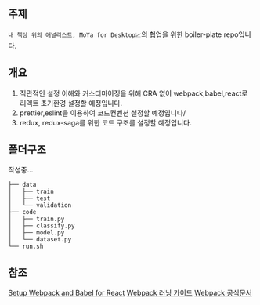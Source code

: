 ## 주제

`내 책상 위의 애널리스트, MoYa for Desktop📈`의 협업을 위한 boiler-plate repo입니다.

## 개요

1. 직관적인 설정 이해와 커스터마이징을 위해 CRA 없이 webpack,babel,react로 리액트 초기환경 설정할 예정입니다.
2. prettier,eslint을 이용하여 코드컨벤션 설정할 예정입니다/
3. redux, redux-saga를 위한 코드 구조를 설정할 예정입니다.

## 폴더구조

작성중...

```
├── data
│   ├── train
│   ├── test
│   └── validation
├── code
│   ├── train.py
│   ├── classify.py
│   ├── model.py
│   └── dataset.py
└── run.sh
```

## 참조

[Setup Webpack and Babel for React](https://www.youtube.com/watch?v=ydDUm1yPZs0)
[Webpack 러닝 가이드](https://yamoo9.gitbook.io/webpack/)
[Webpack 공식문서](https://webpack.js.org/)
